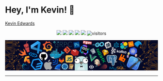 # Hey, I'm Kevin! 👋

[Kevin Edwards](./src/kedwards-signature.svg)

<p align="center">
    <a href="https://github.com/kedwards/kedwards"><img src="https://img.shields.io/badge/status-updating-brightgreen.svg"></a>
    <a href="https://github.com/python/cpython"><img src="https://img.shields.io/badge/Python-3.10-FF1493.svg"></a>
    <a href="https://github.com/kedwards/kedwards/graphs/contributors"><img src="https://img.shields.io/github/contributors/kedwards/kedwards?color=blue"></a>
    <a href="https://github.com/kedwards"><img src="https://img.shields.io/github/stars/kedwards.svg?color=blue&logo=github"></a>
    <a href="https://github.com/kedwards/kedwards/network/members"><img src="https://img.shields.io/github/forks/kedwards/kedwards.svg?color=blue&logo=github"></a>
    <img src="https://visitor-badge.laobi.icu/badge?page_id=kedwards.kedwards" alt="visitors"/>
</p>

[![DevOps Header](./src/devops-header.png)](#)

---

<!--
**kedwards/kedwards** is a ✨ _special_ ✨ repository because its `README.md` (this file) appears on your GitHub profile.

Here are some ideas to get you started:

- 🔭 I’m currently working on ...
- 🌱 I’m currently learning ...
- 👯 I’m looking to collaborate on ...
- 🤔 I’m looking for help with ...
- 💬 Ask me about ...
- 📫 How to reach me: ...
- 😄 Pronouns: ...
- ⚡ Fun fact: ...
-->
